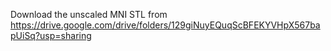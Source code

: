 Download the unscaled MNI STL from https://drive.google.com/drive/folders/129giNuyEQuqScBFEKYVHpX567bapUiSq?usp=sharing
